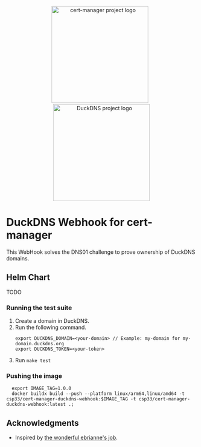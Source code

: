 <p align="center">
  <img src="https://raw.githubusercontent.com/cert-manager/cert-manager/d53c0b9270f8cd90d908460d69502694e1838f5f/logo/logo-small.png" height="256" width="256" alt="cert-manager project logo" />
  &nbsp;
  <img src="https://raw.githubusercontent.com/linuxserver/docker-templates/master/linuxserver.io/img/duckdns.png" height="256" width="256" alt="DuckDNS project logo" />
</p>

# DuckDNS Webhook for cert-manager

This WebHook solves the DNS01 challenge to prove ownership of DuckDNS domains.

## Helm Chart

TODO

### Running the test suite

1. Create a domain in DuckDNS.
2. Run the following command.
    ```shell
    export DUCKDNS_DOMAIN=<your-domain> // Example: my-domain for my-domain.duckdns.org
    export DUCKDNS_TOKEN=<your-token>
    ```
3. Run `make test`

### Pushing the image

```shell
  export IMAGE_TAG=1.0.0
  docker buildx build --push --platform linux/arm64,linux/amd64 -t csp33/cert-manager-duckdns-webhook:$IMAGE_TAG -t csp33/cert-manager-duckdns-webhook:latest .;
```

## Acknowledgments

- Inspired by [the wonderful ebrianne's job](https://github.com/ebrianne/cert-manager-webhook-duckdns).
